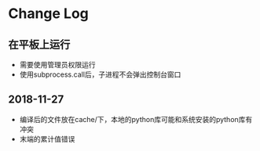 # Change Log

## 在平板上运行
* 需要使用管理员权限运行
* 使用subprocess.call后，子进程不会弹出控制台窗口

## 2018-11-27
* 编译后的文件放在cache/下，本地的python库可能和系统安装的python库有冲突
* 末端的累计值错误